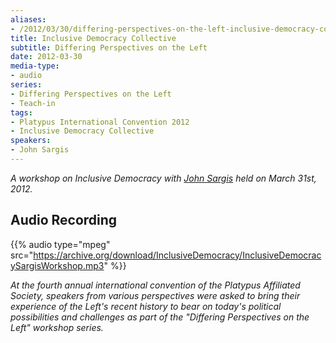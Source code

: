 ```yaml
---
aliases:
- /2012/03/30/differing-perspectives-on-the-left-inclusive-democracy-collective
title: Inclusive Democracy Collective
subtitle: Differing Perspectives on the Left
date: 2012-03-30
media-type:
- audio
series:
- Differing Perspectives on the Left
- Teach-in
tags:
- Platypus International Convention 2012
- Inclusive Democracy Collective
speakers:
- John Sargis
---
```


_A workshop on Inclusive Democracy with [John Sargis](/speakers/john-sargis/) held on March 31st, 2012._

## Audio Recording

{{% audio type="mpeg" src="https://archive.org/download/InclusiveDemocracy/InclusiveDemocracySargisWorkshop.mp3" %}}

_At the fourth annual international convention of the Platypus Affiliated Society, speakers from various perspectives were asked to bring their experience of the Left's recent history to bear on today's political possibilities and challenges as part of the "Differing Perspectives on the Left" workshop series._
